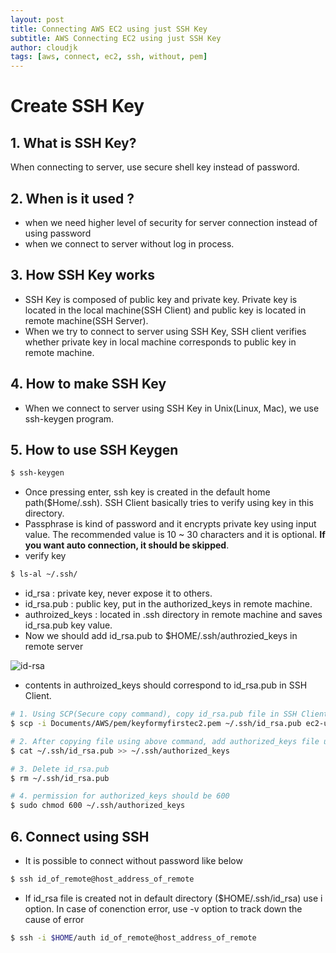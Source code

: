 ```yaml
---
layout: post
title: Connecting AWS EC2 using just SSH Key
subtitle: AWS Connecting EC2 using just SSH Key
author: cloudjk
tags: [aws, connect, ec2, ssh, without, pem]
---
```


# Create SSH Key

## 1. What is SSH Key?

When connecting to server, use secure shell key instead of password.

## 2. When is it used ?

-   when we need higher level of security for server connection instead of using password
-   when we connect to server without log in process.

## 3. How SSH Key works

-   SSH Key is composed of public key and private key. Private key is located in the local machine(SSH Client) and public key is located in remote machine(SSH Server).
-   When we try to connect to server using SSH Key, SSH client verifies whether private key in local machine corresponds to public key in remote machine.

## 4. How to make SSH Key

-   When we connect to server using SSH Key in Unix(Linux, Mac), we use ssh-keygen program.

## 5. How to use SSH Keygen

```bash
$ ssh-keygen
```

-   Once pressing enter, ssh key is created in the default home path($Home/.ssh). SSH Client basically tries to verify using key in this directory.
-   Passphrase is kind of password and it encrypts private key using input value. The recommended value is 10 ~ 30 characters and it is optional. **If you want auto connection, it should be skipped**.
-   verify key

```bash
$ ls-al ~/.ssh/
```

-   id_rsa : private key, never expose it to others.
-   id_rsa.pub : public key, put in the authorized_keys in remote machine.
-   authroized_keys : located in .ssh directory in remote machine and saves id_rsa.pub key value.
-   Now we should add id_rsa.pub to $HOME/.ssh/authrozied_keys in remote server

![id-rsa](/assets/img/posts/id-rsa.png)

-   contents in authroized_keys should correspond to id_rsa.pub in SSH Client.

```bash
# 1. Using SCP(Secure copy command), copy id_rsa.pub file in SSH Client to SSH Server.
$ scp -i Documents/AWS/pem/keyformyfirstec2.pem ~/.ssh/id_rsa.pub ec2-user@3.26.25.236:.ssh

# 2. After copying file using above command, add authorized_keys file using below command in remote server
$ cat ~/.ssh/id_rsa.pub >> ~/.ssh/authorized_keys

# 3. Delete id_rsa.pub
$ rm ~/.ssh/id_rsa.pub

# 4. permission for authorized_keys should be 600
$ sudo chmod 600 ~/.ssh/authorized_keys
```

## 6. Connect using SSH

-   It is possible to connect without password like below

```bash
$ ssh id_of_remote@host_address_of_remote
```

-   If id_rsa file is created not in default directory ($HOME/.ssh/id_rsa) use i option. In case of conenction error, use -v option to track down the cause of error

```bash
$ ssh -i $HOME/auth id_of_remote@host_address_of_remote
```
